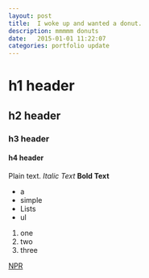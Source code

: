 ```yaml
---
layout: post
title:  I woke up and wanted a donut.
description: mmmmm donuts
date:   2015-01-01 11:22:07
categories: portfolio update
---
```


# h1 header

## h2 header

### h3 header

#### h4 header

Plain text. *Italic Text* **Bold Text**


- a
- simple
- Lists
- ul


1. one
2. two
3. three


<a href="http://npr.org">NPR</a>
